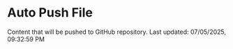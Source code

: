 # Auto Push File

Content that will be pushed to GitHub repository.
Last updated: 07/05/2025, 09:32:59 PM